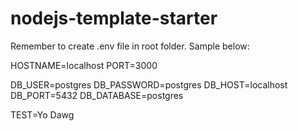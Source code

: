 # nodejs-template-starter

Remember to create .env file in root folder. Sample below:

HOSTNAME=localhost
PORT=3000

DB_USER=postgres
DB_PASSWORD=postgres
DB_HOST=localhost
DB_PORT=5432
DB_DATABASE=postgres

TEST=Yo Dawg
